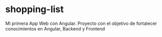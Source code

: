 # shopping-list
 Mi primera App Web con Angular. Proyecto con el objetivo de fortalecer conocimientos en Angular, Backend y Frontend
